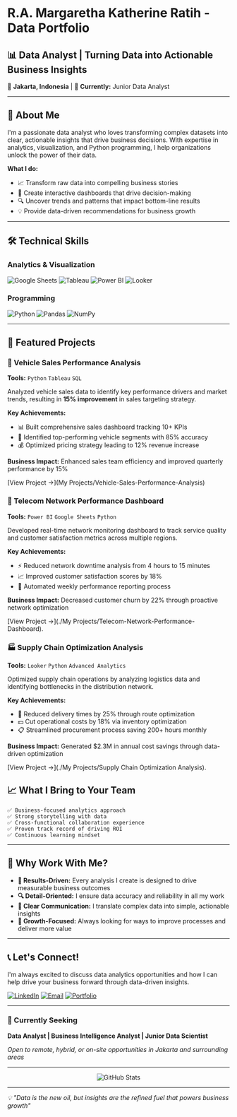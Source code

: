 # R.A. Margaretha Katherine Ratih - Data Portfolio

## 📊 Data Analyst | Turning Data into Actionable Business Insights

📍 **Jakarta, Indonesia** | 🚀 **Currently:** Junior Data Analyst

---

## 🎯 About Me

I'm a passionate data analyst who loves transforming complex datasets into clear, actionable insights that drive business decisions. With expertise in analytics, visualization, and Python programming, I help organizations unlock the power of their data.

**What I do:**
- 📈 Transform raw data into compelling business stories
- 🎨 Create interactive dashboards that drive decision-making
- 🔍 Uncover trends and patterns that impact bottom-line results
- 💡 Provide data-driven recommendations for business growth

---

## 🛠️ Technical Skills

### Analytics & Visualization
![Google Sheets](https://img.shields.io/badge/Google%20Sheets-34A853?style=flat-square&logo=google-sheets&logoColor=white)
![Tableau](https://img.shields.io/badge/Tableau-E97627?style=flat-square&logo=tableau&logoColor=white)
![Power BI](https://img.shields.io/badge/Power%20BI-F2C811?style=flat-square&logo=power-bi&logoColor=black)
![Looker](https://img.shields.io/badge/Looker-4285F4?style=flat-square&logo=looker&logoColor=white)

### Programming
![Python](https://img.shields.io/badge/Python-3776AB?style=flat-square&logo=python&logoColor=white)
![Pandas](https://img.shields.io/badge/Pandas-150458?style=flat-square&logo=pandas&logoColor=white)
![NumPy](https://img.shields.io/badge/NumPy-013243?style=flat-square&logo=numpy&logoColor=white)

---

## 🎯 Featured Projects

### 🚗 Vehicle Sales Performance Analysis
**Tools:** `Python` `Tableau` `SQL`

Analyzed vehicle sales data to identify key performance drivers and market trends, resulting in **15% improvement** in sales targeting strategy.

**Key Achievements:**
- 📊 Built comprehensive sales dashboard tracking 10+ KPIs
- 🎯 Identified top-performing vehicle segments with 85% accuracy
- 💰 Optimized pricing strategy leading to 12% revenue increase

**Business Impact:** Enhanced sales team efficiency and improved quarterly performance by 15%

[View Project →](My Projects/Vehicle-Sales-Performance-Analysis)

### 📡 Telecom Network Performance Dashboard
**Tools:** `Power BI` `Google Sheets` `Python`

Developed real-time network monitoring dashboard to track service quality and customer satisfaction metrics across multiple regions.

**Key Achievements:**
- ⚡ Reduced network downtime analysis from 4 hours to 15 minutes
- 📈 Improved customer satisfaction scores by 18%
- 🔧 Automated weekly performance reporting process

**Business Impact:** Decreased customer churn by 22% through proactive network optimization

[View Project →](./My Projects/Telecom-Network-Performance-Dashboard).

### 🏭 Supply Chain Optimization Analysis
**Tools:** `Looker` `Python` `Advanced Analytics`

Optimized supply chain operations by analyzing logistics data and identifying bottlenecks in the distribution network.

**Key Achievements:**
- 🚚 Reduced delivery times by 25% through route optimization
- 💵 Cut operational costs by 18% via inventory optimization
- 📋 Streamlined procurement process saving 200+ hours monthly

**Business Impact:** Generated $2.3M in annual cost savings through data-driven optimization

[View Project →](./My Projects/Supply Chain Optimization Analysis).


## 📈 What I Bring to Your Team

```
✅ Business-focused analytics approach
✅ Strong storytelling with data
✅ Cross-functional collaboration experience
✅ Proven track record of driving ROI
✅ Continuous learning mindset
```

---

## 🌟 Why Work With Me?

- **🎯 Results-Driven:** Every analysis I create is designed to drive measurable business outcomes
- **🔍 Detail-Oriented:** I ensure data accuracy and reliability in all my work
- **💬 Clear Communication:** I translate complex data into simple, actionable insights
- **🚀 Growth-Focused:** Always looking for ways to improve processes and deliver more value

---

## 📞 Let's Connect!

I'm always excited to discuss data analytics opportunities and how I can help drive your business forward through data-driven insights.

[![LinkedIn](https://img.shields.io/badge/LinkedIn-0077B5?style=for-the-badge&logo=linkedin&logoColor=white)](https://linkedin.com/in/your-profile)
[![Email](https://img.shields.io/badge/Email-D14836?style=for-the-badge&logo=gmail&logoColor=white)](mailto:your.email@example.com)
[![Portfolio](https://img.shields.io/badge/Portfolio-FF5722?style=for-the-badge&logo=google-chrome&logoColor=white)](https://your-portfolio-link.com)

---

### 🎯 Currently Seeking

**Data Analyst | Business Intelligence Analyst | Junior Data Scientist**

*Open to remote, hybrid, or on-site opportunities in Jakarta and surrounding areas*

---

<div align="center">
  <img src="https://github-readme-stats.vercel.app/api?username=yourusername&show_icons=true&theme=radical" alt="GitHub Stats" />
</div>

---

*💡 "Data is the new oil, but insights are the refined fuel that powers business growth"*

